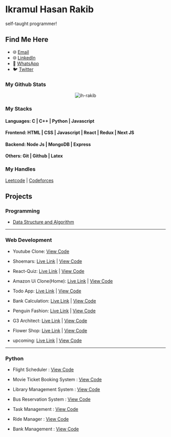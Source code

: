 # Ikramul Hasan Rakib
self-taught programmer!


## Find Me Here
- 🌐 [Email](mailto:hasanrakib3590@gmail.com)
- 🌐 [LinkedIn](https://www.linkedin.com/in/ikramul-hasan-rakib)
- 📱 [WhatsApp](https://wa.me/1857668385)
- 🐦 [Twitter](https://mobile.twitter.com/hasanrakib07)

### My Github Stats
<p align="center"> <img src="https://github-readme-stats.vercel.app/api?username=ih-rakib&show_icons=true&count_private=true&theme=dark" alt="ih-rakib" />

### My Stacks
#### Languages: C | C++ | Python | Javascript

#### Frontend: HTML | CSS | Javascript | React | Redux | Next JS

#### Backend: Node Js | MongoDB | Express

#### Others: Git | Github | Latex

### My Handles
 [Leetcode](https://leetcode.com/kuhelica/) | [Codeforces](https://codeforces.com/profile/Rakib03)

## Projects

### Programming

- [Data Structure and Algorithm](https://github.com/ih-rakib/Data-Structure-and-Algorithm)

----

### Web Development

- Youtube Clone: [View Code](https://github.com/ih-rakib/youtube-clone/blob/master/README.md)

- Shoemars: [Live Link](https://ih-rakib.github.io/Shoemars/) | [View Code](https://github.com/ih-rakib/Shoemars)

- React-Quiz: [Live Link](https://react-quiz-six-smoky.vercel.app/) | [View Code](https://github.com/ih-rakib/React-Quiz)

- Amazon Ui Clone(Home): [Live Link](ih-rakib.github.io/Amazon-Clone/) | [View Code](https://github.com/ih-rakib/Amazon-Clone)

- Todo App: [Live Link](https://todo-app-delta-neon.vercel.app/) | [View Code](https://github.com/ih-rakib/Todo-App)

- Bank Calculation: [Live Link](https://ih-rakib.github.io/Bank-Calculation/) | [View Code](https://github.com/ih-rakib/Bank-Calculation)
  
- Penguin Fashion: [Live Link](https://ih-rakib.github.io/Penguin-Fashion/) | [View Code](https://github.com/ih-rakib/Penguin-Fashion)
 
- G3 Architect: [Live Link](ih-rakib.github.io/G3-Architect/) | [View Code](https://github.com/ih-rakib/G3-Architect)

- Flower Shop: [Live Link](https://ih-rakib.github.io/Flower-Shop/) | [View Code](https://github.com/ih-rakib/Flower-Shop)
  
- upcoming: [Live Link]() | [View Code]()
  
----

### Python

- Flight Scheduler : [View Code](https://github.com/ih-rakib/Flight-Scheduler)
  
- Movie Ticket Booking System : [View Code](https://github.com/ih-rakib/Movie-Ticket-Booking-System)
  
- Library Management System : [View Code](https://github.com/ih-rakib/Library-Management-System)
  
- Bus Reservation System : [View Code](https://github.com/ih-rakib/Bus-Reservation-System)

- Task Management : [View Code](https://github.com/ih-rakib/Task-Management-)

- Ride Manager : [View Code](https://github.com/ih-rakib/Ride-Manager)
  
- Bank Management : [View Code](https://github.com/ih-rakib/bank-management)  
